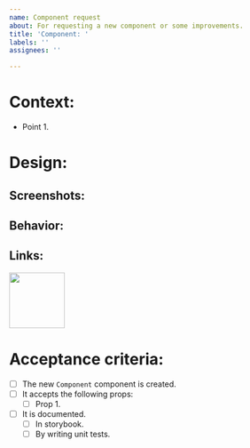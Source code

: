 ```yaml
---
name: Component request
about: For requesting a new component or some improvements.
title: 'Component: '
labels: ''
assignees: ''

---
```


# Context:
- Point 1.
# Design:
## Screenshots:
## Behavior:
## Links:
[<img src="https://www.bynder.com/images/meta/meta-figma.jpg" width="100">](LINK)
# Acceptance criteria:
- [ ] The new `Component` component is created.
- [ ] It accepts the following props:
  - [ ] Prop 1.
- [ ] It is documented.
  - [ ] In storybook.
  - [ ] By writing unit tests.
